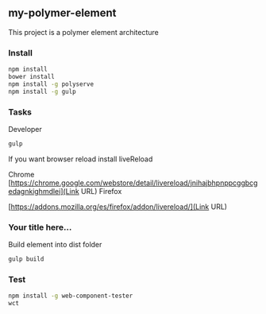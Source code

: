 ## my-polymer-element
This project is a polymer element architecture

### Install

```sh
npm install
bower install
npm install -g polyserve
npm install -g gulp
```

### Tasks
Developer
```sh
gulp
```
If you want browser reload install liveReload

Chrome
[https://chrome.google.com/webstore/detail/livereload/jnihajbhpnppcggbcgedagnkighmdlei](Link URL)
Firefox

[https://addons.mozilla.org/es/firefox/addon/livereload/](Link URL)

### Your title here... ###

Build element into dist folder
```sh
gulp build
```


### Test

```sh
npm install -g web-component-tester
wct
```